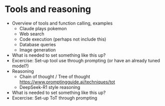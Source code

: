 # Tools and reasoning
- Overview of tools and function calling, examples
    - Claude plays pokemon
    - Web search
    - Code execution (perhaps not include this)
    - Database queries
    - Image generation
- What is needed to set something like this up?
- Excercise: Set-up tool use through prompting (or have an already tuned model?)
- Reasoning
    - Chain of thought / Tree of thought https://www.promptingguide.ai/techniques/tot
    - DeepSeek-R1 style reasoning
- What is needed to set something like this up?
- Excercise: Set-up ToT through prompting
